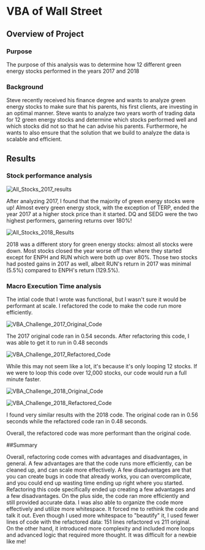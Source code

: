 # VBA of Wall Street

## Overview of Project

### Purpose
The purpose of this analysis was to determine how 12 different green energy stocks performed in the years 2017 and 2018

### Background
Steve recently received his finance degree and wants to analyze green energy stocks to make sure that his parents, his first clients, are investing in an optimal manner. Steve wants to analyze two years worth of trading data for 12 green energy stocks and determine which stocks performed well and which stocks did not so that he can advise his parents. Furthermore, he wants to also ensure that the solution that we build to analyze the data is scalable and efficient.

## Results
### Stock performance analysis

![All_Stocks_2017_results](https://user-images.githubusercontent.com/114685724/199139171-4d42f84d-999e-42e8-8c97-4cc8a579f5a1.jpg)

After analyzing 2017, I found that the majority of green energy stocks were up! Almost every green energy stock, with the exception of TERP, ended the year 2017 at a higher stock price than it started. DQ and SEDG were the two highest performers, garnering returns over 180%!


![All_Stocks_2018_Results](https://user-images.githubusercontent.com/114685724/199139175-8787dfeb-ce23-4fdb-ab2e-d4e45b7957ed.jpg)

2018 was a different story for green energy stocks: almost all stocks were down. Most stocks closed the year worse off than where they started except for ENPH and RUN which were both up over 80%. Those two stocks had posted gains in 2017 as well, albeit RUN's return in 2017 was minimal (5.5%) compared to ENPH's return (129.5%).

### Macro Execution Time analysis

The intial code that I wrote was functional, but I wasn't sure it would be performant at scale. I refactored the code to make the code run more efficiently.

![VBA_Challenge_2017_Original_Code](https://user-images.githubusercontent.com/114685724/199140035-64e089d1-f40a-473d-89a5-095d4adc5edf.jpg)

The 2017 original code ran in 0.54 seconds. After refactoring this code, I was able to get it to run in 0.48 seconds

![VBA_Challenge_2017_Refactored_Code](https://user-images.githubusercontent.com/114685724/199140099-9ea5afec-b31d-407b-942a-bc716dddc730.jpg)

While this may not seem like a lot, it's because it's only looping 12 stocks. If we were to loop this code over 12,000 stocks, our code would run a full minute faster. 


![VBA_Challenge_2018_Original_Code](https://user-images.githubusercontent.com/114685724/199140326-eed24dd7-ccc3-4177-9b24-433186f699b1.jpg)

![VBA_Challenge_2018_Refactored_Code](https://user-images.githubusercontent.com/114685724/199140335-3fb9a2d5-d745-4d39-8841-f4522cd85c98.jpg)

I found very similar results with the 2018 code. The original code ran in 0.56 seconds while the refactored code ran in 0.48 seconds. 

Overall, the refactored code was more performant than the original code. 


##Summary

Overall, refactoring code comes with advantages and disadvantages, in general. A few advantages are that the code runs more efficiently, can be cleaned up, and can scale more effectively. A few disadvantages are that you can create bugs in code that already works, you can overcomplicate, and you could end up wasting time ending up right where you started. Refactoring this code specifically ended up creating a few advantages and a few disadvantages. On the plus side, the code ran more efficiently and still provided accurate data. I was also able to organize the code more effectively and utilize more whitespace. It forced me to rethink the code and talk it out. Even though I used more whitespace to "beautify" it, I used fewer lines of code with the refactored data: 151 lines refactored vs 211 original.  On the other hand, it introduced more complexity and included more loops and advanced logic that required more thought. It was difficult for a newbie like me!
